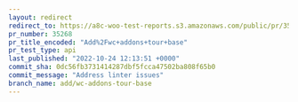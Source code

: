 ```yaml
---
layout: redirect
redirect_to: https://a8c-woo-test-reports.s3.amazonaws.com/public/pr/35268/api/index.html
pr_number: 35268
pr_title_encoded: "Add%2Fwc+addons+tour+base"
pr_test_type: api
last_published: "2022-10-24 12:13:51 +0000"
commit_sha: 0dc56fb3731414287dbf5fcca47502ba808f65b0
commit_message: "Address linter issues"
branch_name: add/wc-addons-tour-base
---
```


